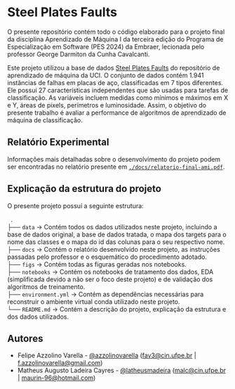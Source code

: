 # Steel Plates Faults
O presente repositório contém todo o código elaborado para o projeto final da disciplina Aprendizado de Máquina I da terceira edição do Programa de Especialização em Software (PES 2024) da Embraer, lecionada pelo professor George Darmiton da Cunha Cavalcanti.

Este projeto utilizou a base de dados [Steel Plates Faults](https://www.openml.org/search?type=data&status=active&id=1504&sort=runs) do repositório de aprendizado de máquina da UCI. O conjunto de dados contém 1.941 instâncias de falhas em placas de aço, classificadas em 7 tipos diferentes. Ele possui 27 características independentes que são usadas para tarefas de classificação. As variáveis incluem medidas como mínimos e máximos em X e Y, áreas de pixels, perímetros e luminosidade. Assim, o objetivo do presente trabalho é avaliar a performance de algoritmos de aprendizado de máquina de classificação.

## Relatório Experimental
Informações mais detalhadas sobre o desenvolvimento do projeto podem ser encontradas no relatório presente em [`./docs/relatorio-final-ami.pdf`](./docs/relatorio-final-ami.pdf). 

## Explicação da estrutura do projeto
O presente projeto possuí a seguinte estrutura:

&nbsp; . <br>
├── `data` -> Contém todos os dados utilizados neste projeto, incluindo a base de dados original, a base de dados tratada, o mapa dos targets para o nome das classes e o mapa do id das colunas para o seu respectivo nome. <br>
├── `docs` -> Contém o relatório desenvolvido neste projeto, as instruções passadas pelo professor e o esquemático do procedimento adotado. <br>
├── `figs` -> Contém todas as figuras geradas nos notebooks. <br>
├── `notebooks` -> Contém os notebooks de tratamento dos dados, EDA (simplificada devido a não ser o foco deste projeto) e de validação dos algoritmos de treinamento. <br>
├── `environment.yml` -> Contém as dependências necessárias para reconstruir o ambiente virtual conda utilizado neste projeto. <br>
└── `README.md` -> Contém a descrição do projeto, explicação da estrutura e dos dados utilizados. <br>

## Autores
- Felipe Azzolino Varella - [@azzolinovarella](https://github.com/azzolinovarella) (fav3@cin.ufpe.br | f.azzolinovarella@gmail.com)
- Matheus Augusto Ladeira Cayres - [@latheusmadeira](https://github.com/latheusmadeira) (malc@cin.ufpe.br | maurin-96@hotmail.com)
